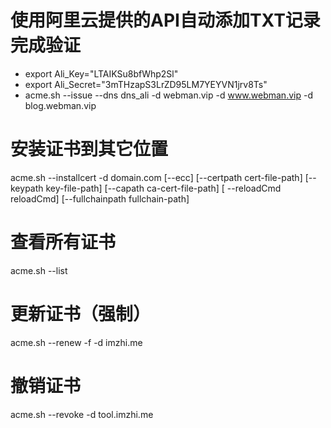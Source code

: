 # 使用阿里云提供的API自动添加TXT记录完成验证

- export Ali_Key="LTAIKSu8bfWhp2Sl"
- export Ali_Secret="3mTHzapS3LrZD95LM7YEYVN1jrv8Ts"
- acme.sh --issue --dns dns_ali -d webman.vip -d www.webman.vip -d blog.webman.vip

# 安装证书到其它位置

acme.sh --installcert -d domain.com  [--ecc] [--certpath cert-file-path]  [--keypath key-file-path]  [--capath ca-cert-file-path]   [ --reloadCmd reloadCmd] [--fullchainpath fullchain-path]

# 查看所有证书

acme.sh --list

# 更新证书（强制）

acme.sh --renew -f -d imzhi.me 

# 撤销证书

acme.sh --revoke -d tool.imzhi.me